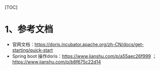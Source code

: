[TOC]

# 1、参考文档

- 官网文档：https://doris.incubator.apache.org/zh-CN/docs/get-starting/quick-start
-  Spring boot 操作doris：https://www.jianshu.com/p/a55aec26f999 ； https://www.jianshu.com/p/b8f675c22d14




